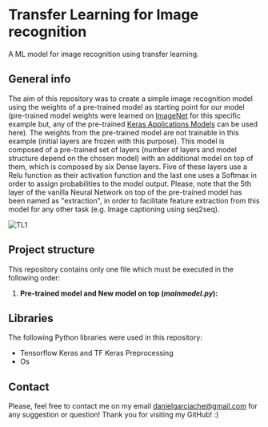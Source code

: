 # Transfer Learning for Image recognition
A ML model for image recognition using transfer learning.

## General info
The aim of this repository was to create a simple image recognition model using the weights of a pre-trained model as starting point for our model (pre-trained model weights were learned on [ImageNet](http://www.image-net.org/) for this specific example but, any of the pre-trained [Keras Applications Models](https://keras.io/api/applications/) can be used here). The weights from the pre-trained model are not trainable in this example (initial layers are frozen with this purpose). This model is composed of a pre-trained set of layers (number of layers and model structure depend on the chosen model) with an additional model on top of them, which is composed by six Dense layers. Five of these layers use a Relu function as their activation function and the last one uses a Softmax in order to assign probabilities to the model output. Please, note that the 5th layer of the vanilla Neural Network on top of the pre-trained model has been named as "extraction", in order to facilitate feature extraction from this model for any other task (e.g. Image captioning using seq2seq).

![TL1](https://i.ibb.co/gwV7MDg/tl1.jpg)

## Project structure

This repository contains only one file which must be executed in the following order:

1. **Pre-trained model and New model on top (*mainmodel.py*):**

## Libraries

The following Python libraries were used in this repository:
- Tensorflow Keras and TF Keras Preprocessing
- Os

## Contact

Please, feel free to contact me on my email danielgarciache@gmail.com for any suggestion or question!
Thank you for visiting my GitHub! :)

